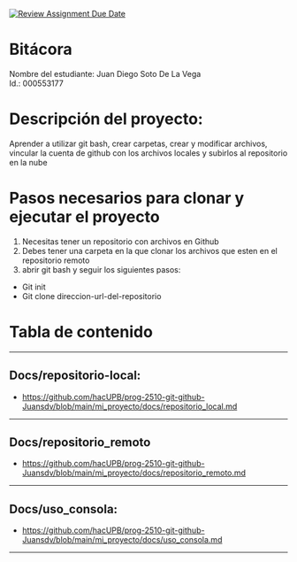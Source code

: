 [![Review Assignment Due Date](https://classroom.github.com/assets/deadline-readme-button-22041afd0340ce965d47ae6ef1cefeee28c7c493a6346c4f15d667ab976d596c.svg)](https://classroom.github.com/a/3WK28ho-)
# Bitácora
Nombre del estudiante: Juan Diego Soto De La Vega  
Id.: 000553177

# Descripción del proyecto:

Aprender a utilizar git bash, crear carpetas, crear y modificar archivos, vincular la cuenta de github con los archivos locales y subirlos al repositorio en la nube

# Pasos necesarios para clonar y ejecutar el proyecto

1. Necesitas tener un repositorio con archivos en Github
2. Debes tener una carpeta en la que clonar los archivos que esten en el repositorio remoto
3. abrir git bash y seguir los siguientes pasos:
 - Git init
 - Git clone direccion-url-del-repositorio

# Tabla de contenido

--------------------------------------------------------------------------------

## Docs/repositorio-local:

- https://github.com/hacUPB/prog-2510-git-github-Juansdv/blob/main/mi_proyecto/docs/repositorio_local.md

--------------------------------------------------------------------------------

## Docs/repositorio_remoto

- https://github.com/hacUPB/prog-2510-git-github-Juansdv/blob/main/mi_proyecto/docs/repositorio_remoto.md

--------------------------------------------------------------------------------

## Docs/uso_consola:

- https://github.com/hacUPB/prog-2510-git-github-Juansdv/blob/main/mi_proyecto/docs/uso_consola.md

--------------------------------------------------------------------------------

